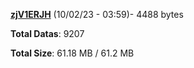 [**zjV1ERJH**](/data/zjV1ERJH.txt) (10/02/23 - 03:59)- 4488 bytes

**Total Datas**: 9207

**Total Size**: 61.18 MB / 61.2 MB